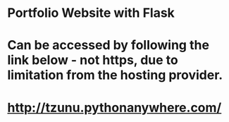 # Portfolio Website with Flask

# Can be accessed by following the link below - not https, due to limitation from the hosting provider.

# http://tzunu.pythonanywhere.com/
